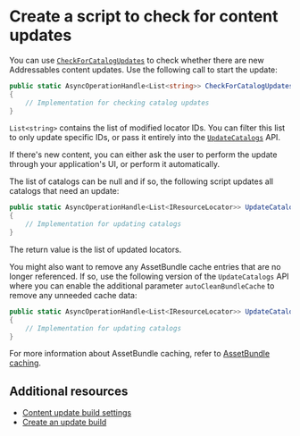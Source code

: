 # Create a script to check for content updates

You can use [`CheckForCatalogUpdates`](xref:UnityEngine.AddressableAssets.Addressables.CheckForCatalogUpdates*) to check whether there are new Addressables content updates. Use the following call to start the update:

```c#
public static AsyncOperationHandle<List<string>> CheckForCatalogUpdates(bool autoReleaseHandle=true)
{
    // Implementation for checking catalog updates
}
```

`List<string>` contains the list of modified locator IDs. You can filter this list to only update specific IDs, or pass it entirely into the [`UpdateCatalogs`](xref:UnityEngine.AddressableAssets.Addressables.UpdateCatalogs*) API.

If there's new content, you can either ask the user to perform the update through your application's UI, or perform it automatically.

The list of catalogs can be null and if so, the following script updates all catalogs that need an update:

```c#
public static AsyncOperationHandle<List<IResourceLocator>> UpdateCatalogs(IEnumerable<string> catalogs = null, bool autoReleaseHandle = true)
{
    // Implementation for updating catalogs
}
```

The return value is the list of updated locators.

You might also want to remove any AssetBundle cache entries that are no longer referenced. If so, use the following version of the `UpdateCatalogs` API where you can enable the additional parameter `autoCleanBundleCache` to remove any unneeded cache data:

```c#
public static AsyncOperationHandle<List<IResourceLocator>> UpdateCatalogs(bool autoCleanBundleCache, IEnumerable<string> catalogs = null, bool autoReleaseHandle = true)
{
    // Implementation for updating catalogs
}

```

For more information about AssetBundle caching, refer to [AssetBundle caching](RemoteContentDistribution.md).


## Additional resources

* [Content update build settings](content-update-build-settings.md)
* [Create an update build](builds-update-build.md)